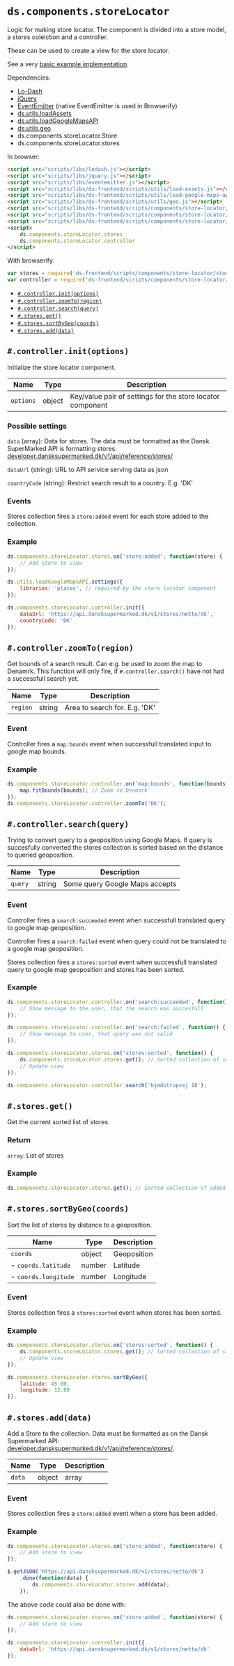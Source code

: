 # `ds.components.storeLocator`

Logic for making store locator. The component is divided into a store model, a
stores colelction and a controller.

These can be used to create a view for the store locator.

See a very [basic example implementation](../../../examples/store-locator.html).

Dependencies:

- [Lo-Dash](https://lodash.com/)
- [jQuery](http://jquery.com/download/)
- [EventEmitter](https://github.com/Wolfy87/EventEmitter) (native EventEmitter is used in Browserify)
- [ds.utils.loadAssets](../utils/load-assets.md)
- [ds.utils.loadGoogleMapsAPI](../utils/load-google-maps-api.md)
- [ds.utils.geo](../utils/geo.md)
- ds.components.storeLocator.Store
- ds.components.storeLocator.stores

In browser:

```html
<script src="scripts/libs/lodash.js"></script>
<script src="scripts/libs/jquery.js"></script>
<script src="scripts/libs/eventemitter.js"></script>
<script src="scripts/libs/ds-frontend/scripts/utils/load-assets.js"></script>
<script src="scripts/libs/ds-frontend/scripts/utils/load-google-maps-api.js"></script>
<script src="scripts/libs/ds-frontend/scripts/utils/geo.js"></script>
<script src="scripts/libs/ds-frontend/scripts/components/store-locator/store.js"></script>
<script src="scripts/libs/ds-frontend/scripts/components/store-locator/stores.js"></script>
<script src="scripts/libs/ds-frontend/scripts/components/store-locator/controller.js"></script>
<script>
    ds.components.storeLocator.stores
    ds.components.storeLocator.controller
</script>
```

With browserify:

```js
var stores = require('ds-frontend/scripts/components/store-locator/stores');
var controller = require('ds-frontend/scripts/components/store-locator/controller');
```

- [`#.controller.init(options)`](#controllerinitoptions)
- [`#.controller.zoomTo(region)`](#controllerzoomtoregion)
- [`#.controller.search(query)`](#controllersearchquery)
- [`#.stores.get()`](#storesget)
- [`#.stores.sortByGeo(coords)`](#storessortbygeocoords)
- [`#.stores.add(data)`](#storesadddata)

## `#.controller.init(options)`

Initialize the store locator component.

| Name | Type | Description |
| --- | --- | --- |
| `options` | object | Key/value pair of settings for the store locator component |

### Possible settings

`data` (array): Data for stores. The data must be formatted as the Dansk SuperMarked API is formatting stores: [developer.dansksupermarked.dk/v1/api/reference/stores/](https://developer.dansksupermarked.dk/v1/api/reference/stores/)

`dataUrl` (string): URL to API service serving data as json

`countryCode` (string): Restrict search result to a country. E.g. 'DK'

### Events

Stores collection fires a `store:added` event for each store added to the
collection.

### Example

```js
ds.components.storeLocator.stores.on('store:added', function(store) {
    // Add store to view
});

ds.utils.loadGoogleMapsAPI.settings({
    libraries: 'places', // required by the store locator component
});

ds.components.storeLocator.controller.init({
    dataUrl: 'https://api.dansksupermarked.dk/v1/stores/netto/dk',
    countryCode: 'DK'
});
```

## `#.controller.zoomTo(region)`

Get bounds of a search result. Can e.g. be used to zoom the map to Denamrk.
This function will only fire, if `#.controller.search()` have not had a
successfull search yet.

| Name | Type | Description |
| --- | --- | --- |
| `region` | string | Area to search for. E.g. 'DK' |

### Event

Controller fires a `map:bounds` event when successfull translated input to
google map bounds.

### Example

```js
ds.components.storeLocator.controller.on('map:bounds', function(bounds) {
    map.fitBounds(bounds); // Zoom to Denmark
});
ds.components.storeLocator.controller.zoomTo('DK');
```

## `#.controller.search(query)`

Trying to convert query to a geoposition using Google Maps.
If query is succesfully converted the stores collection is sorted based on
the distance to queried geoposition.

| Name | Type | Description |
| --- | --- | --- |
| `query` | string | Some query Google Maps accepts |

### Event

Controller fires a `search:succeeded` event when successfull translated query to
google map geoposition.

Controller fires a `search:failed` event when query could not be translated to
a google map geoposition.

Stores collection fires a `stores:sorted` event when successfull translated
query to google map geoposition and stores has been sorted.

### Example

```js
ds.components.storeLocator.controller.on('search:succeeded', function() {
    // Show message to the user, that the search was succesfull
});

ds.components.storeLocator.controller.on('search:failed', function() {
    // Show message to user, that query was not valid
});

ds.components.storeLocator.stores.on('stores:sorted', function() {
    ds.components.storeLocator.stores.get(); // Sorted collection of stores
    // Update view
});

ds.components.storeLocator.controller.search('bjødstrupvej 18');
```

## `#.stores.get()`

Get the current sorted list of stores.

### Return

`array`: List of stores

### Example

```js
ds.components.storeLocator.stores.get(); // Sorted collection of added stores
```

## `#.stores.sortByGeo(coords)`

Sort the list of stores by distance to a geoposition.

| Name | Type | Description |
| --- | --- | --- |
| `coords` | object | Geoposition |
| - `coords.latitude` | number | Latitude |
| - `coords.longitude` | number | Longitude |

### Event

Stores collection fires a `stores:sorted` event when stores has been sorted.

### Example

```js
ds.components.storeLocator.stores.on('stores:sorted', function() {
    ds.components.storeLocator.stores.get(); // Sorted collection of stores
    // Update view
});

ds.components.storeLocator.stores.sortByGeo({
    latitude: 45.00,
    longitude: 12.00
});
```

## `#.stores.add(data)`

Add a Store to the collection. Data must be formatted as on the Dansk
Supermarked API: [developer.dansksupermarked.dk/v1/api/reference/stores/](https://developer.dansksupermarked.dk/v1/api/reference/stores/).

| Name | Type | Description |
| --- | --- | --- |
| `data` | object|array | Data for a single Store or an array of stores |

### Event

Stores collection fires a `store:added` event when a store has been added.

### Example

```js
ds.components.storeLocator.stores.on('store:added', function(store) {
    // Add store to view
});

$.getJSON('https://api.dansksupermarked.dk/v1/stores/netto/dk')
    .done(function(data) {
        ds.components.storeLocator.stores.add(data);
    });
```

The above code could also be done with:

```js
ds.components.storeLocator.stores.on('store:added', function(store) {
    // Add store to view
});

ds.components.storeLocator.controller.init({
    dataUrl: 'https://api.dansksupermarked.dk/v1/stores/netto/dk'
});
```
